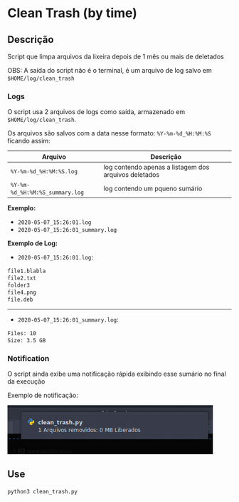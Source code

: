 Clean Trash (by time)
===========

## Descrição
Script que limpa arquivos da lixeira depois de 1 mês ou mais de deletados

OBS: A saída do script não é o terminal, é um arquivo de log salvo em `$HOME/log/clean_trash`

### Logs
O script usa 2 arquivos de logs como saída, armazenado em `$HOME/log/clean_trash`.

Os arquivos são salvos com a data nesse formato: `%Y-%m-%d_%H:%M:%S` ficando assim:

| Arquivo | Descrição |
| ------ | ------ |
| `%Y-%m-%d_%H:%M:%S.log` | log contendo apenas a listagem dos arquivos deletados |
| `%Y-%m-%d_%H:%M:%S_summary.log` | log contendo um pqueno sumário  |

**Exemplo:**
- `2020-05-07_15:26:01.log`
- `2020-05-07_15:26:01_summary.log`

**Exemplo de Log:**
- `2020-05-07_15:26:01.log`:
```
file1.blabla
file2.txt
folder3
file4.png
file.deb
```
---

- `2020-05-07_15:26:01_summary.log`:
```
Files: 10
Size: 3.5 GB
```

### Notification

O script ainda exibe uma notificação rápida exibindo esse sumário no final da execução

Exemplo de notificação:

<img src="images/screenshot.png"/>

## Use
```bash
python3 clean_trash.py
```


